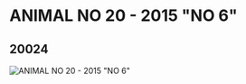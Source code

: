 # ANIMAL NO 20 - 2015 "NO 6"
## 20024
![ANIMAL NO 20 - 2015 "NO 6"](https://lc-www-live-s.legocdn.com/media/bricks/5/2/6103002.jpg)
